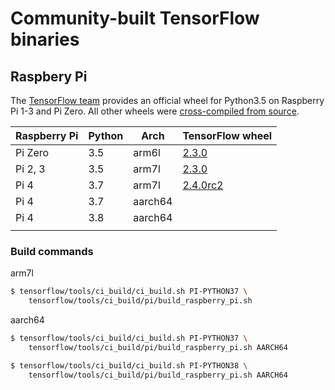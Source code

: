 # Community-built TensorFlow binaries


## Raspbery Pi

The [TensorFlow team](https://www.tensorflow.org/install/pip) provides an official wheel for Python3.5 on Raspberry Pi 1-3 and Pi Zero. All other wheels were [cross-compiled from source](https://www.tensorflow.org/install/source_rpi). 


| Raspberry Pi | Python | Arch    | TensorFlow wheel                                                                                             |
|--------------|--------|---------|---------------------------------------------------------------------------------------------------|
| Pi Zero      | 3.5    | arm6l   | [2.3.0](https://storage.googleapis.com/tensorflow/raspberrypi/tensorflow-2.3.0-cp35-none-linux_armv6l.whl) |
| Pi 2, 3      | 3.5    | arm7l   | [2.3.0](https://storage.googleapis.com/tensorflow/raspberrypi/tensorflow-2.3.0-cp35-none-linux_armv7l.whl) |
| Pi 4         | 3.7    | arm7l   | [2.4.0rc2](https://github.com/bitsy-ai/tensorflow-arm-bin/releases/download/v2.4.0-rc2/tensorflow-2.4.0rc2-cp37-none-linux_armv7l.whl)                                                                                          |                                                                                                  |
| Pi 4         | 3.7    | aarch64 |                                                                                                   |
| Pi 4         | 3.8    | aarch64 |                                                                                                   |
|              |        |         |                                                                                                   |



### Build commands

arm7l
```bash
$ tensorflow/tools/ci_build/ci_build.sh PI-PYTHON37 \
    tensorflow/tools/ci_build/pi/build_raspberry_pi.sh
```

aarch64
```bash
$ tensorflow/tools/ci_build/ci_build.sh PI-PYTHON37 \
    tensorflow/tools/ci_build/pi/build_raspberry_pi.sh AARCH64
```

```bash
$ tensorflow/tools/ci_build/ci_build.sh PI-PYTHON38 \
    tensorflow/tools/ci_build/pi/build_raspberry_pi.sh AARCH64
```
